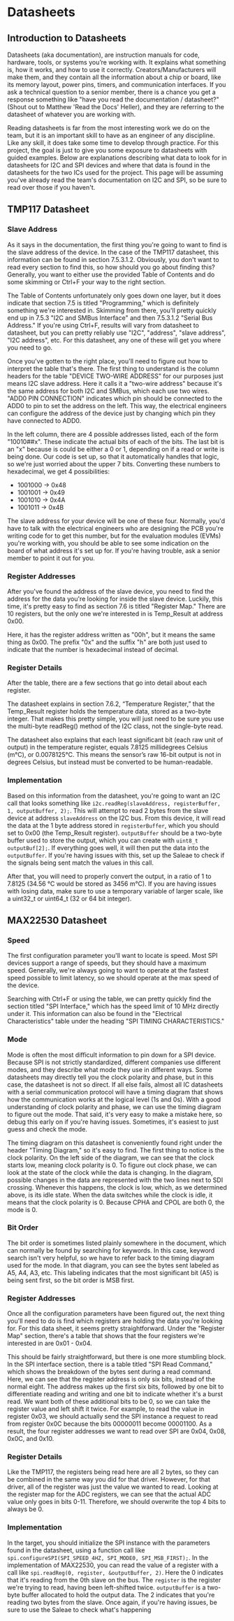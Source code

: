 # Datasheets

## Introduction to Datasheets
Datasheets (aka documentation), are instruction manuals for code, hardware, 
tools, or systems you’re working with. It explains what something is, how it 
works, and how to use it correctly. Creators/Manufacturers will make them, and 
they contain all the information about a chip or board, like its memory layout, 
power pins, timers, and communication interfaces. If you ask a technical question
to a senior member, there is a chance you get a response something like "have you 
read the documentation / datasheet?" (Shout out to Matthew 'Read the Docs' Heller), 
and they are referring to the datasheet of whatever you are working with.

Reading datasheets is far from the most interesting work we do on the team, but 
it is an important skill to have as an engineer of any discipline. Like any
skill, it does take some time to develop through practice. For this project, the
goal is just to give you some exposure to datasheets with guided examples. Below
are explanations describing what data to look for in datasheets for I2C and SPI
devices and where that data is found in the datasheets for the two ICs used for
the project. This page will be assuming you've already read the team's 
documentation on I2C and SPI, so be sure to read over those if you haven't.

## TMP117 Datasheet

### Slave Address
As it says in the documentation, the first thing you're going to want to find is
the slave address of the device. In the case of the TMP117 datasheet, this 
information can be found in section 7.5.3.1.2. Obviously, you don't want to read
every section to find this, so how should you go about finding this? Generally, 
you want to either use the provided Table of Contents and do some skimming or 
Ctrl+F your way to the right section. 

The Table of Contents unfortunately only goes down one layer, but it does
indicate that section 7.5 is titled "Programming," which is definitely something
we're interested in. Skimming from there, you'll pretty quickly end up in 
7.5.3 "I2C and SMBus Interface" and then 7.5.3.1.2 "Serial Bus Address." If 
you're using Ctrl+F, results will vary from datasheet to datasheet, but you can
pretty reliably use "I2C", "address", "slave address", "I2C address", etc. For 
this datasheet, any one of these will get you where you need to go.

Once you've gotten to the right place, you'll need to figure out how to
interpret the table that's there. The first thing to understand is the column
headers for the table "DEVICE TWO-WIRE ADDRESS" for our purposes just means I2C
slave address. Here it calls it a "two-wire address" because it's the same
address for both I2C and SMBus, which each use two wires. "ADD0 PIN CONNECTION"
indicates which pin should be connected to the ADD0 to pin to set the address on
the left. This way, the electrical engineers can configure the address of the 
device just by changing which pin they have connected to ADD0.

In the left column, there are 4 possible addresses listed, each of the form 
"10010##x". These indicate the actual bits of each of the bits. The last bit is
an "x" because is could be either a 0 or 1, depending on if a read or write is
being done. Our code is set up, so that it automatically handles that logic, so
we're just worried about the upper 7 bits. Converting these numbers to
hexadecimal, we get 4 possibilities:
 - 1001000 -> 0x48
 - 1001001 -> 0x49
 - 1001010 -> 0x4A
 - 1001011 -> 0x4B

The slave address for your device will be one of these four. Normally, you'd 
have to talk with the electrical engineers who are designing the PCB you're 
writing code for to get this number, but for the evaluation modules (EVMs) 
you're working with, you should be able to see some indication on the board 
of what address it's set up for. If you're having trouble, ask a senior member 
to point it out for you.

### Register Addresses
After you've found the address of the slave device, you need to find the address
for the data you're looking for inside the slave device. Luckily, this time,
it's pretty easy to find as section 7.6 is titled "Register Map." There are 10
registers, but the only one we're interested in is Temp_Result at address 0x00. 

Here, it has the register address written as "00h", but it means the same thing 
as 0x00. The prefix "0x" and the suffix "h" are both just used to indicate that 
the number is hexadecimal instead of decimal.

### Register Details
After the table, there are a few sections that go into detail about each 
register. 

The datasheet explains in section 7.6.2, “Temperature Register,” that the 
Temp_Result register holds the temperature data, stored as a two-byte integer. 
That makes this pretty simple, you will just need to be sure you use the 
multi-byte readReg() method of the I2C class, not the single-byte read.

The datasheet also explains that each least significant bit (each raw unit of output)
in the temperature register, equals 7.8125 millidegrees Celsius (m°C), or 0.0078125°C. 
This means the sensor’s raw 16-bit output is not in degrees Celsius, but instead 
must be converted to be human-readable.

### Implementation
Based on this information from the datasheet, you're going to want an I2C call
that looks something like 
`i2c.readReg(slaveAddress, registerBuffer, 1, outputBuffer, 2);`. This will attempt to 
read 2 bytes from the slave device at address `slaveAddress` on the I2C bus. From this device, it 
will read the data at the 1 byte address stored in `registerBuffer`, which you should 
set to 0x00 (the Temp_Result register). `outputBuffer` should be a two-byte buffer used to store the 
output, which you can create with `uint8_t outputBuf[2];`. If everything goes 
well, it will then put the data into the `outputBuffer`. If you're having issues
with this, set up the Saleae to check if the signals being sent match the values
in this call. 

After that, you will need to properly convert the output, in a ratio
of 1 to 7.8125 (34.56 °C would be stored as 3456 m°C). If you are having issues with 
losing data, make sure to use a temporary variable of larger scale, like a 
uint32_t or uint64_t (32 or 64 bit integer).

## MAX22530 Datasheet

### Speed
The first configuration parameter you'll want to locate is speed. Most SPI
devices support a range of speeds, but they should have a maximum speed.
Generally, we're always going to want to operate at the fastest speed possible to
limit latency, so we should operate at the max speed of the device.

Searching with Ctrl+F or using the table, we can pretty quickly find the section
titled "SPI Interface," which has the speed limit of 10 MHz directly under it.
This information can also be found in the "Electrical Characteristics" table
under the heading "SPI TIMING CHARACTERISTICS." 

### Mode
Mode is often the most difficult information to pin down for a SPI device.
Because SPI is not strictly standardized, different companies use different
modes, and they describe what mode they use in different ways. Some datasheets
may directly tell you the clock polarity and phase, but in this case, the
datasheet is not so direct. If all else fails, almost all IC datasheets with a
serial communication protocol will have a timing diagram that shows how the 
communication works at the logical level (1s and 0s). With a good understanding 
of clock polarity and phase, we can use the timing diagram to figure out the 
mode. That said, it's very easy to make a mistake here, so debug this early on
if you're having issues. Sometimes, it's easiest to just guess and check the
mode.

The timing diagram on this datasheet is conveniently found right under the
header "Timing Diagram," so it's easy to find. The first thing to notice is the
clock polarity. On the left side of the diagram, we can see that the clock
starts low, meaning clock polarity is 0. To figure out clock phase, we can look
at the state of the clock while the data is changing. In the diagram, possible
changes in the data are represented with the two lines next to SDI crossing.
Whenever this happens, the clock is low, which, as we determined above, is its
idle state. When the data switches while the clock is idle, it means that the
clock polarity is 0. Because CPHA and CPOL are both 0, the mode is 0.

### Bit Order
The bit order is sometimes listed plainly somewhere in the document, which can
normally be found by searching for keywords. In this case, keyword search isn't
very helpful, so we have to refer back to the timing diagram used for the mode.
In that diagram, you can see the bytes sent labeled as A5, A4, A3, etc. This
labeling indicates that the most significant bit (A5) is being sent first, so
the bit order is MSB first.

### Register Addresses
Once all the configuration parameters have been figured out, the next thing
you'll need to do is find which registers are holding the data you're looking
for. For this data sheet, it seems pretty straightforward. Under the "Register
Map" section, there's a table that shows that the four registers we're
interested in are 0x01 - 0x04.

This should be fairly straightforward, but there is one more stumbling block.
In the SPI interface section, there is a table titled "SPI Read Command," which
shows the breakdown of the bytes sent during a read command. Here, we can see
that the register address is only six bits, instead of the normal eight. The
address makes up the first six bits, followed by one bit to differentiate
reading and writing and one bit to indicate whether it's a burst read. We want 
both of these additional bits to be 0, so we can take the register value and
left shift it twice. For example, to read the value in register 0x03, we should
actually send the SPI instance a request to read from register 0x0C because the
bits 00000011 become 00001100. As a result, the four register addresses we want
to read over SPI are 0x04, 0x08, 0x0C, and 0x10.

### Register Details
Like the TMP117, the registers being read here are all 2 bytes, so they can be
combined in the same way you did for that driver. However, for that driver, all
of the register was just the value we wanted to read. Looking at the register
map for the ADC registers, we can see that the actual ADC value only goes in 
bits 0-11. Therefore, we should overwrite the top 4 bits to always be 0.

### Implementation
In the target, you should initialize the SPI instance with the parameters found
in the datasheet, using a function call like 
`spi.configureSPI(SPI_SPEED_4HZ, SPI_MODE0, SPI_MSB_FIRST);`. In the
implementation of MAX22530, you can read the value of a register with a call
like `spi.readReg(0, register, &outputBuffer, 2)`. Here the 0 indicates that 
it's reading from the 0th slave on the bus. The `register` is the register 
we're trying to read, having been left-shifted twice. `outputBuffer` is a
two-byte buffer allocated to hold the output data. The 2 indicates that you're
reading two bytes from the slave. Once again, if you're having issues, be sure
to use the Saleae to check what's happening
